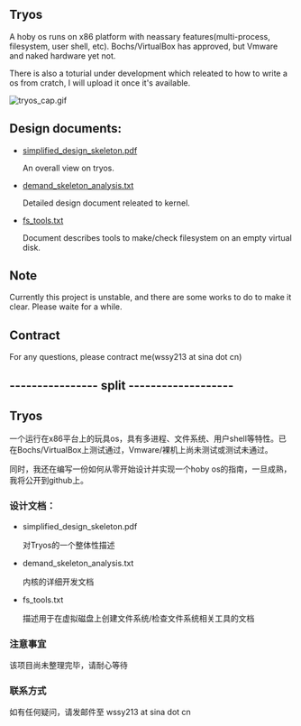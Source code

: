 ## Tryos
A hoby os runs on x86 platform with neassary features(multi-process, filesystem, user shell, etc). Bochs/VirtualBox has approved, but Vmware and naked hardware yet not.

There is also a toturial under development which releated to how to write a os from cratch, I will upload it once it's available.

![tryos_cap.gif](https://i.loli.net/2019/10/01/FNAiBq3oJsDgPx8.gif)

## Design documents:

  - [simplified_design_skeleton.pdf](https://github.com/pooolman/tryos/blob/master/simplified_design_skeleton.pdf "Markdown")
  
    An overall view on tryos.
  
  - [demand_skeleton_analysis.txt](https://github.com/pooolman/tryos/blob/master/demand_skeleton_analysis.txt "Markdown")
  
    Detailed design document releated to kernel.
    
  - [fs_tools.txt](https://github.com/pooolman/tryos/blob/master/fs_tools.txt "Markdown")
  
    Document describes tools to make/check filesystem on an empty virtual disk.

## Note
Currently this project is unstable, and there are some works to do to make it clear. Please waite for a while.

## Contract
For any questions, please contract me(wssy213 at sina dot cn)

## ---------------- split -------------------

## Tryos
一个运行在x86平台上的玩具os，具有多进程、文件系统、用户shell等特性。已在Bochs/VirtualBox上测试通过，Vmware/裸机上尚未测试或测试未通过。

同时，我还在编写一份如何从零开始设计并实现一个hoby os的指南，一旦成熟，我将公开到github上。

### 设计文档：
  
  - simplified_design_skeleton.pdf
    
    对Tryos的一个整体性描述
    
  - demand_skeleton_analysis.txt
    
    内核的详细开发文档
    
  - fs_tools.txt
    
    描述用于在虚拟磁盘上创建文件系统/检查文件系统相关工具的文档

### 注意事宜
该项目尚未整理完毕，请耐心等待

### 联系方式
如有任何疑问，请发邮件至 wssy213 at sina dot cn
